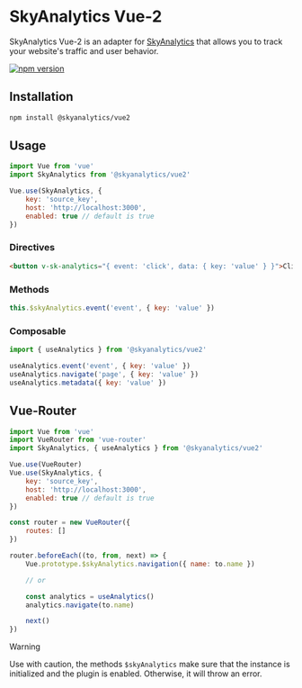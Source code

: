 # SkyAnalytics Vue-2
SkyAnalytics Vue-2 is an adapter for [SkyAnalytics](https://github.com/carum98/skyanalytics) that allows you to track your website's traffic and user behavior.

[![npm version](https://badge.fury.io/js/@skyanalytics%2Fvue2.svg)](https://badge.fury.io/js/@skyanalytics%2Fvue2)

## Installation
```bash
npm install @skyanalytics/vue2
```

## Usage
```javascript
import Vue from 'vue'
import SkyAnalytics from '@skyanalytics/vue2'

Vue.use(SkyAnalytics, {
    key: 'source_key',
    host: 'http://localhost:3000',
    enabled: true // default is true
})
```

### Directives
```html
<button v-sk-analytics="{ event: 'click', data: { key: 'value' } }">Click me</button>
```

### Methods
```javascript
this.$skyAnalytics.event('event', { key: 'value' })
```

### Composable
```javascript
import { useAnalytics } from '@skyanalytics/vue2'

useAnalytics.event('event', { key: 'value' })
useAnalytics.navigate('page', { key: 'value' })
useAnalytics.metadata({ key: 'value' })
```

## Vue-Router
```javascript
import Vue from 'vue'
import VueRouter from 'vue-router'
import SkyAnalytics, { useAnalytics } from '@skyanalytics/vue2'

Vue.use(VueRouter)
Vue.use(SkyAnalytics, {
    key: 'source_key',
    host: 'http://localhost:3000',
	enabled: true // default is true
})

const router = new VueRouter({
    routes: []
})

router.beforeEach((to, from, next) => {
    Vue.prototype.$skyAnalytics.navigation({ name: to.name })

    // or

    const analytics = useAnalytics()
    analytics.navigate(to.name)

    next()
})
```

> [!WARNING]  
> Use with caution, the methods `$skyAnalytics` make sure that the instance is initialized and the plugin is enabled. Otherwise, it will throw an error.